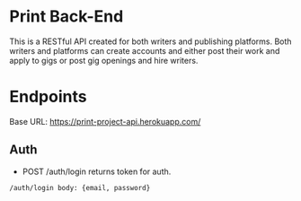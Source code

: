 # Print Back-End

This is a RESTful API created for both writers and publishing platforms. Both writers and platforms can create accounts and either post their work and apply to gigs or post gig openings and hire writers.

# Endpoints

Base URL: https://print-project-api.herokuapp.com/

## Auth

- POST /auth/login
returns token for auth. 

`/auth/login
body: {email, password}`